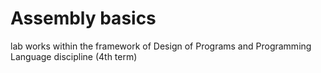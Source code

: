# Assembly basics
lab works within the framework of Design of Programs and Programming Language discipline (4th term)
